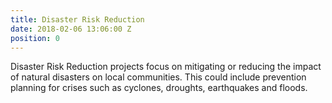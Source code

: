 ```yaml
---
title: Disaster Risk Reduction
date: 2018-02-06 13:06:00 Z
position: 0
---
```


Disaster Risk Reduction projects focus on mitigating or reducing the impact of natural disasters on local communities. This could include prevention planning for crises such as cyclones, droughts, earthquakes and floods. 